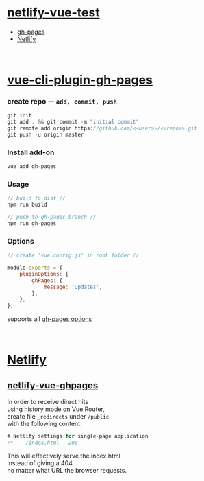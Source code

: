 # [netlify-vue-test](https://robertleroy.github.io/netlify-vue-test/)

- [gh-pages](#vue-cli-plugin-gh-pages)  
- [Netlify](#Netlify)

<br>

# [vue-cli-plugin-gh-pages](https://github.com/JaZo/vue-cli-plugin-gh-pages#readme)

### create repo -- `add, commit, push`
``` js
git init
git add . && git commit -m "initial commit"
git remote add origin https://github.com/<<user>>/<<repo>>.git
git push -u origin master
```
  
### Install add-on
``` js
vue add gh-pages
```

### Usage
``` js
// build to dist //
npm run build

// push to gh-pages branch //
npm run gh-pages
```

### Options
``` js
// create 'vue.config.js' in root folder //

module.exports = {
    pluginOptions: {
        ghPages: {
            message: 'Updates',
        },
    },
};
```
supports all [gh-pages options](https://github.com/tschaub/gh-pages#options)

<br>

# [Netlify](https://app.netlify.com/teams/robertleroy/sites)
## [netlify-vue-ghpages](netlify-vue-ghpages.netlify.app)

In order to receive direct hits  
using history mode on Vue Router,  
create file `_redirects` under `/public`  
with the following content:
``` js
# Netlify settings for single-page application
/*    /index.html   200
```
This will effectively serve the index.html  
instead of giving a 404  
no matter what URL the browser requests.
